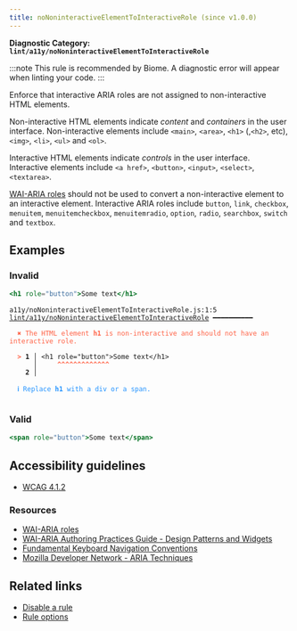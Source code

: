 ```yaml
---
title: noNoninteractiveElementToInteractiveRole (since v1.0.0)
---
```


**Diagnostic Category: `lint/a11y/noNoninteractiveElementToInteractiveRole`**

:::note
This rule is recommended by Biome. A diagnostic error will appear when linting your code.
:::

Enforce that interactive ARIA roles are not assigned to non-interactive HTML elements.

Non-interactive HTML elements indicate _content_ and _containers_ in the user interface.
Non-interactive elements include `<main>`, `<area>`, `<h1>` (,`<h2>`, etc), `<img>`, `<li>`, `<ul>` and `<ol>`.

Interactive HTML elements indicate _controls_ in the user interface.
Interactive elements include `<a href>`, `<button>`, `<input>`, `<select>`, `<textarea>`.

[WAI-ARIA roles](https://www.w3.org/TR/wai-aria-1.1/#usage_intro) should not be used to convert a non-interactive element to an interactive element.
Interactive ARIA roles include `button`, `link`, `checkbox`, `menuitem`, `menuitemcheckbox`, `menuitemradio`, `option`, `radio`, `searchbox`, `switch` and `textbox`.

## Examples

### Invalid

```jsx
<h1 role="button">Some text</h1>
```

<pre class="language-text"><code class="language-text">a11y/noNoninteractiveElementToInteractiveRole.js:1:5 <a href="https://biomejs.dev/linter/rules/no-noninteractive-element-to-interactive-role">lint/a11y/noNoninteractiveElementToInteractiveRole</a> ━━━━━━━━━━

<strong><span style="color: Tomato;">  </span></strong><strong><span style="color: Tomato;">✖</span></strong> <span style="color: Tomato;">The HTML element </span><span style="color: Tomato;"><strong>h1</strong></span><span style="color: Tomato;"> is non-interactive and should not have an interactive role.</span>
  
<strong><span style="color: Tomato;">  </span></strong><strong><span style="color: Tomato;">&gt;</span></strong> <strong>1 │ </strong>&lt;h1 role=&quot;button&quot;&gt;Some text&lt;/h1&gt;
   <strong>   │ </strong>    <strong><span style="color: Tomato;">^</span></strong><strong><span style="color: Tomato;">^</span></strong><strong><span style="color: Tomato;">^</span></strong><strong><span style="color: Tomato;">^</span></strong><strong><span style="color: Tomato;">^</span></strong><strong><span style="color: Tomato;">^</span></strong><strong><span style="color: Tomato;">^</span></strong><strong><span style="color: Tomato;">^</span></strong><strong><span style="color: Tomato;">^</span></strong><strong><span style="color: Tomato;">^</span></strong><strong><span style="color: Tomato;">^</span></strong><strong><span style="color: Tomato;">^</span></strong><strong><span style="color: Tomato;">^</span></strong>
    <strong>2 │ </strong>
  
<strong><span style="color: rgb(38, 148, 255);">  </span></strong><strong><span style="color: rgb(38, 148, 255);">ℹ</span></strong> <span style="color: rgb(38, 148, 255);">Replace </span><span style="color: rgb(38, 148, 255);"><strong>h1</strong></span><span style="color: rgb(38, 148, 255);"> with a div or a span.</span>
  
</code></pre>

### Valid

```jsx
<span role="button">Some text</span>
```

## Accessibility guidelines

- [WCAG 4.1.2](https://www.w3.org/WAI/WCAG21/Understanding/name-role-value)

### Resources

- [WAI-ARIA roles](https://www.w3.org/TR/wai-aria-1.1/#usage_intro)
- [WAI-ARIA Authoring Practices Guide - Design Patterns and Widgets](https://www.w3.org/TR/wai-aria-practices-1.1/#aria_ex)
- [Fundamental Keyboard Navigation Conventions](https://www.w3.org/TR/wai-aria-practices-1.1/#kbd_generalnav)
- [Mozilla Developer Network - ARIA Techniques](https://developer.mozilla.org/en-US/docs/Web/Accessibility/ARIA/ARIA_Techniques/Using_the_button_role#Keyboard_and_focus)

## Related links

- [Disable a rule](/linter/#disable-a-lint-rule)
- [Rule options](/linter/#rule-options)
